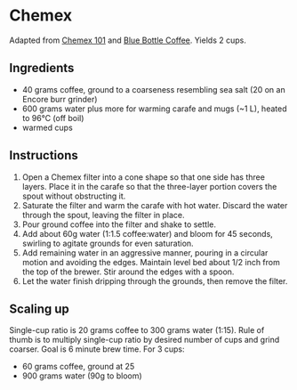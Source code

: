 # Chemex

Adapted from [Chemex 101](https://www.chemexcoffeemaker.com/brewing-product-care-instructions) and [Blue Bottle Coffee](https://bluebottlecoffee.com/preparation-guides/chemex?type=whole-bean). Yields 2 cups.

## Ingredients

- 40 grams coffee, ground to a coarseness resembling sea salt (20 on an Encore burr grinder)
- 600 grams water plus more for warming carafe and mugs (~1 L), heated to 96°C (off boil)
- warmed cups

## Instructions

1. Open a Chemex filter into a cone shape so that one side has three layers. Place it in the carafe so that the three-layer portion covers the spout without obstructing it.
2. Saturate the filter and warm the carafe with hot water. Discard the water through the spout, leaving the filter in place.
3. Pour ground coffee into the filter and shake to settle.
4. Add about 60g water (1:1.5 coffee:water) and bloom for 45 seconds, swirling to agitate grounds for even saturation.
5. Add remaining water in an aggressive manner, pouring in a circular motion and avoiding the edges. Maintain level bed about 1/2 inch from the top of the brewer. Stir around the edges with a spoon.
6. Let the water finish dripping through the grounds, then remove the filter.

## Scaling up

Single-cup ratio is 20 grams coffee to 300 grams water (1:15). Rule of thumb is to multiply single-cup ratio by desired number of cups and grind coarser. Goal is 6 minute brew time. For 3 cups:

- 60 grams coffee, ground at 25
- 900 grams water (90g to bloom)
